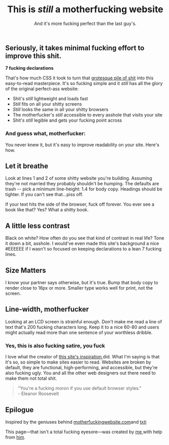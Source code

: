 <!DOCTYPE html>
<html>
	<head>
		<meta charset="utf-8" />
		<link rel="stylesheet" type="text/css" href="style.css">
		<title>Better Motherfucking Website</title>
	</head>
	<body>
		<header>
			<h1>This is <em>still</em> a motherfucking website</h1>
			<aside>And it's more fucking perfect than the last guy's.</aside>
		</header>
			<h2>Seriously, it takes minimal fucking effort to improve this shit.</h2>
			<p><strong>7 fucking declarations</strong></p>
			<p>That's how much CSS it took to turn that <a href="http://motherfuckingwebsite.com">grotesque pile of shit</a> into this easy-to-read masterpiece. It's so fucking simple and it <em>still</em> has all the glory of the original perfect-ass website:</p>
			<ul>
				<li>Shit's <em>still</em> lightweight and loads fast</li>
				<li><em>Still</em> fits on all your shitty screens</li>
				<li><em>Still </em>looks the same in all your shitty browsers</li><li>The motherfucker's <em>still </em>accessible to every asshole that visits your site</li>
				<li>Shit's <em>still </em>legible and gets your fucking point across</li>
			</ul>
			<h3>And guess what, motherfucker:</h3>
			<p>You never knew it, but it's easy to improve readability on your site. Here's how.</p>
			<h2>Let it breathe</h2>
			<p>Look at lines 1 and 2 of some shitty website you're building. Assuming they're not married they probably shouldn't be humping. The defaults are trash -- pick a minimum line-height: 1.4 for body copy. Headings should be tighter. If you can't see that...piss off.</p>
			<p>If your text hits the side of the browser, fuck off forever. You ever see a book like that? Yes? What a shitty book.</p>
			<h2>A little less contrast</h2>
			<p>Black on white? How often do you see that kind of contrast in real life? Tone it down a bit, asshole. I would've even made this site's background a nice #EEEEEE if I wasn't so focused on keeping declarations to a lean 7 fucking lines.</p>
			<h2>Size Matters</h2>
			<p>I know your partner says otherwise, but it's true. Bump that body copy to render close to 16px or more. Smaller type works well for print, not the screen.</p>
			<h2>Line-width, motherfucker</h2>
			<p>Looking at an LCD screen is strainful enough. Don't make me read a line of text that's 200 fucking characters long. Keep it to a nice 60-80 and users might actually read more than one sentence of your worthless dribble.</p>
			<h3>Yes, this is also fucking satire, you fuck</h3>
			<p>I love what the creator of <a href=" http://motherfuckingwebsite.com" >this site's inspiration </a>did. What I'm saying is that it's so, so simple to make sites easier to read. Websites are broken by default, they are functional, high-performing, and accessible, but they're also fucking ugly. You and all the other web designers out there need to make them not total shit.</p>
			<blockquote>"You're a fucking moron if you use default browser styles."
			<br>
			- Eleanor Roosevelt</blockquote>
			<h2>Epilogue</h2>
			<p>Inspired by the geniuses behind <a href="http://motherfuckingwebsite.com">motherfuckingwebsite.com</a>and <a href="http://txti.es">txti</a></p>
			<p>This page—that isn't a total fucking eyesore—was created by <a href="https://twitter.com/drew_mc">me </a>with help from <a href="https://twitter.com/gabehammersmith">him</a>.</p>
	</body> 
</html>
